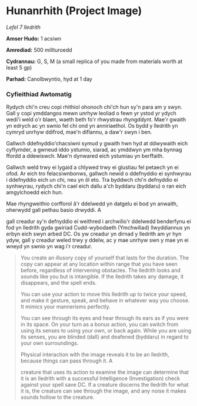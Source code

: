 # Hunanrhith (Project Image)

*Lefel 7 lledrith*

**Amser Hudo:** 1 acsiwn

**Amrediad:** 500 millturoedd

**Cydrannau:** G, S, M (a small replica of you made from materials worth at least 5 gp)

**Parhad:** Canolbwyntio, hyd at 1 day

### Cyfieithiad Awtomatig

Rydych chi'n creu copi rhithiol ohonoch chi'ch hun sy'n para am y swyn. Gall y copi ymddangos mewn unrhyw leoliad o fewn yr ystod yr ydych wedi'i weld o'r blaen, waeth beth fo'r rhwystrau rhyngddynt. Mae'r gwaith yn edrych ac yn swnio fel chi ond yn anniriaethol. Os bydd y lledrith yn cymryd unrhyw ddifrod, mae'n diflannu, a daw'r swyn i ben.

Gallwch ddefnyddio'chacsiwni symud y gwaith hwn hyd at ddwywaith eich cyflymder, a gwneud iddo ystumio, siarad, ac ymddwyn ym mha bynnag ffordd a ddewiswch. Mae'n dynwared eich ystumiau yn berffaith.

Gallwch weld trwy ei lygaid a chlywed trwy ei glustiau fel petaech yn ei ofod. Ar eich tro felacsiwnbonws, gallwch newid o ddefnyddio ei synhwyrau i ddefnyddio eich un chi, neu yn ôl eto. Tra byddwch chi'n defnyddio ei synhwyrau, rydych chi'n cael eich dallu a'ch byddaru (byddaru) o ran eich amgylchoedd eich hun.

Mae rhyngweithio corfforol â'r ddelwedd yn datgelu ei bod yn anwaith, oherwydd gall pethau basio drwyddi. A

gall creadur sy'n defnyddio ei weithred i archwilio'r ddelwedd benderfynu ei fod yn lledrith gyda gwiriad Cudd-wybodaeth (Ymchwiliad) llwyddiannus yn erbyn eich swyn arbed DC. Os yw creadur yn dirnad y lledrith am yr hyn ydyw, gall y creadur weled trwy y ddelw, ac y mae unrhyw swn y mae yn ei wneyd yn swnio yn wag i'r creadur.

>  You create an illusory copy of yourself that lasts for the duration. The copy can appear at any location within range that you have seen before, regardless of intervening obstacles. The lledrith looks and sounds like you but is intangible. If the lledrith takes any damage, it disappears, and the spell ends.
>  
>  You can use your action to move this lledrith up to twice your speed, and make it gesture, speak, and behave in whatever way you choose. It mimics your mannerisms perfectly.
>  
>  You can see through its eyes and hear through its ears as if you were in its space. On your turn as a bonus action, you can switch from using its senses to using your own, or back again. While you are using its senses, you are blinded (dall) and deafened (byddaru) in regard to your own surroundings.
>  
>  Physical interaction with the image reveals it to be an lledrith, because things can pass through it. A
>  
>  creature that uses its action to examine the image can determine that it is an lledrith with a successful Intelligence (Investigation) check against your spell save DC. If a creature discerns the lledrith for what it is, the creature can see through the image, and any noise it makes sounds hollow to the creature.